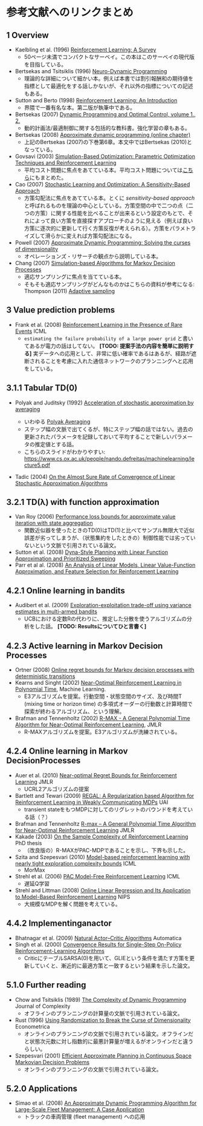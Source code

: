 # 参考文献へのリンクまとめ

## 1 Overview
- Kaelbling et al. (1996) [Reinforcement Learning: A Survey](https://www.jair.org/media/301/live-301-1562-jair.pdf)
  - 50ページ未満でコンパクトなサーベイ。この本はこのサーベイの現代版を目指している。
- Bertsekas and Tsitsiklis (1996) [Neuro-Dynamic Programming](http://athenasc.com/ndpbook.html)
  - 理論的な詳細について細かい本。例えば本書では割引報酬和の期待値を指標として最適化をする話しかないが、それ以外の指標についての記述もある。
- Sutton and Berto (1998) [Reinforcement Learning: An Introduction](https://webdocs.cs.ualberta.ca/~sutton/book/the-book.html)
  - 界隈で一番有名な本。第二版が執筆中である。
- Bertsekas (2007) [Dynamic Programming and Optimal Control, volume 1., 2.](http://www.athenasc.com/dpbook.html)
  - 動的計画法/最適制御に関する包括的な教科書。強化学習の章もある。
- Bertsekas (2008) [Approximate dynamic programming (online chapter)](http://citeseerx.ist.psu.edu/viewdoc/summary?doi=10.1.1.141.6891)
  - 上記のBertsekas (2007)の下巻第6章。本文中ではBertsekas (2010)となっている。
- Govsavi (2003) [Simulation-Based Optimization: Parametric Optimization Techniques and Reinforcement Learning](http://www.springer.com/us/book/9781489974907)
  - 平均コスト問題に焦点をあてている本。平均コスト問題については[こちら](note.md)にもまとめた。
- Cao (2007) [Stochastic Learning and Optimization: A Sensitivity-Based Approach](https://books.google.co.jp/books?id=Ot3J8AKuhLsC&lpg=PR7&ots=z-SHA2m4yc&lr=lang_en&hl=ja&pg=PA17#v=onepage&q&f=false)
  - 方策勾配法に焦点をあてている本。とくに *sensitivity-based approach* と呼ばれるものを理論の中心としている。方策空間の中で二つの点（二つの方策）に関する性能を比べることが出来るという設定のもとで、それによって良い方策を直接探すアプローチのように見える（例えば良い方策に逐次的に更新して行く方策反復が考えられる）。方策をパラメトライズして滑らかに変えれば方策勾配法になる。
- Powell (2007) [Approximate Dynamic Programming: Solving the curses of dimensionality](http://adp.princeton.edu/)
  - オペレーションズ・リサーチの観点から説明している本。
- Chang (2007) [Simulation-based Algorithms for Markov Decision Processes](http://castlelab.princeton.edu/ORF569papers/Fu%20-%20Simulation-based%20algorithms%20for%20MDPs.pdf)
  - 適応サンプリングに焦点を当てている本。
  - そもそも適応サンプリングがどんなものかはこちらの資料が参考になる: Thompson (2011) [Adaptive sampling](http://www.mathstat.helsinki.fi/msm/banocoss/2011/Presentations/Thompson_web.pdf)

## 3 Value prediction problems

- Frank et al. (2008) [Reinforcement Learning in the Presence of Rare Events](http://www.machinelearning.org/archive/icml2008/papers/580.pdf) ICML
  - `estimating the failure probability of a large power grid` と書いてあるが電力の話はしてない。 **[TODO: 提案手法の内容を簡単に説明する]**
実データへの応用として、非常に低い確率であるはあるが、経路が遮断されることを考慮に入れた通信ネットワークのプランニングへと応用をしている。

## 3.1.1 Tabular TD(0)

- Polyak and Juditsky (1992) [Acceleration of stochastic approximation by averaging](https://www.researchgate.net/profile/Boris_Polyak2/publication/236736831_Acceleration_of_Stochastic_Approximation_by_Averaging/links/0f31753227e964baab000000/Acceleration-of-Stochastic-Approximation-by-Averaging.pdf)
  - いわゆる [Polyak Averaging](https://en.wikipedia.org/wiki/Stochastic_approximation)
  - ステップ幅の文脈で出てくるが、特にステップ幅の話ではない。過去の更新されたパラメータを記録しておいて平均することで新しいパラメータの推定値とする話。
  - こちらのスライドがわかりやすい: https://www.cs.ox.ac.uk/people/nando.defreitas/machinelearning/lecture5.pdf

- Tadic (2004) [On the Almost Sure Rate of Convergence of Linear Stochastic Approximation Algorithms](http://ieeexplore.ieee.org/document/1266818/)

## 3.2.1 TD(λ) with function approximation

- Van Roy (2006) [Performance loss bounds for approximate value iteration with state aggregation](http://web.stanford.edu/~bvr/pubs/aggregation.pdf)
  - 関数近似器を使ったときのTD(0)はTD(1)と比べてサンプル無限大で近似誤差が劣ってしまうが、（状態集約をしたときの）制御性能では劣っていないという文脈で引用されている論文。
- Sutton et al. (2008) [Dyna-Style Planning with Linear Function Approximation and Prioritized Sweeping](https://arxiv.org/pdf/1206.3285.pdf)
- Parr et al al. (2008) [An Analysis of Linear Models, Linear Value-Function Approximation, and Feature Selection for Reinforcement Learning](https://users.cs.duke.edu/~parr/icml08.pdf)

## 4.2.1 Online learning in bandits

- Audibert et al. (2009) [Exploration-exploitation trade-off using variance estimates in multi-armed bandits](http://certis.enpc.fr/~audibert/Mes%20articles/TCS08.pdf)
  - UCBにおける定数Rの代わりに、推定した分散を使うアルゴリズムの分析をした話。 **[TODO: Resultsについてひと言書く]**

## 4.2.3 Active learning in Markov Decision Processes
- Ortner (2008) [Online regret bounds for Markov decision processes with deterministic transitions](http://ac.els-cdn.com/S0304397510002008/1-s2.0-S0304397510002008-main.pdf?_tid=baf2ef9e-e582-11e6-bea4-00000aab0f26&acdnat=1485626212_65faa377ff897ad0b15b7c54390e8b33)
- Kearns and Singht (2002) [Near-Optimal Reinforcement Learning in Polynomial Time](https://www.cis.upenn.edu/~mkearns/papers/KearnsSinghE3.pdf), Machine Learning.
  - E3アルゴリズムを提案。行動空間・状態空間のサイズ、及び時間T (mixing time or horizon time) の多項式オーダーの行動数と計算時間で探索が終わるアルゴリズム、という理解。
- Brafman and Tennenholtz (2002) [R-MAX - A General Polynomial Time Algorithm for Near-Optimal Reinforcement Learning](http://www.jmlr.org/papers/volume3/brafman02a/brafman02a.pdf), JMLR
  - R-MAXアルゴリズムを提案。E3アルゴリズムが洗練されている。

## 4.2.4 Online learning in Markov DecisionProcesses
- Auer et al. (2010) [Near-optimal Regret Bounds for Reinforcement Learning](http://www.jmlr.org/papers/volume11/jaksch10a/jaksch10a.pdf) JMLR
  - UCRL2アルゴリズムの提案
- Bartlett and Tewari (2009) [REGAL: A Regularization based Algorithm for Reinforcement
Learning in Weakly Communicating MDPs](https://arxiv.org/pdf/1205.2661v1.pdf) UAI
  - transient stateをもつMDPに対してのリグレットのバウンドを考えている話（？）
- Brafman and Tennenholtz [R-max – A General Polynomial Time Algorithm for Near-Optimal Reinforcement Learning](http://www.jmlr.org/papers/volume3/brafman02a/brafman02a.pdf) JMLR
- Kakade (2003) [On the Sample Complexity of
Reinforcement Learning](https://homes.cs.washington.edu/~sham/papers/thesis/sham_thesis.pdf) PhD thesis
  - （改良版の）R-MAXがPAC-MDPであることを示し、下界も示した。
- Szita and Szepesvari (2010) [Model-based reinforcement learning with nearly tight exploration complexity bounds](http://citeseerx.ist.psu.edu/viewdoc/download;jsessionid=46E2A19A7D4C4775430F2C4767749453?doi=10.1.1.170.2457&rep=rep1&type=pdf) ICML
  - MorMax
- Strehl et al. (2006) [PAC Model-Free Reinforcement Learning](http://cseweb.ucsd.edu/~ewiewior/06efficient.pdf) ICML
  - 遅延Q学習
- Strehl and Littman (2008) [Online Linear Regression and Its Application to
Model-Based Reinforcement Learning](https://papers.nips.cc/paper/3197-online-linear-regression-and-its-application-to-model-based-reinforcement-learning.pdf) NIPS
  - 大規模なMDPを解く問題を考えている。

## 4.4.2 Implementinganactor

- Bhatnagar et al. (2009) [Natural Actor–Critic Algorithms](https://webdocs.cs.ualberta.ca/~sutton/papers/BSGL-TR.pdf) Automatica
- Singh et al. (2000) [Convergence Results for Single-Step On-Policy Reinforcement-Learning Algorithms](https://sites.ualberta.ca/~szepesva/papers/singh98convergence.pdf)
  - CriticにテーブルSARSA(0)を用いて、GLIEという条件を満たす方策を更新していくと、漸近的に最適方策と一致するという結果を示した論文。

## 5.1.0 Further reading
- Chow and Tsitsiklis (1989) [The Complexity of Dynamic Programming](http://www.mit.edu/~jnt/Papers/J026-89-dpcomplexity.pdf) Journal of Complexity
  - オフラインのプランニングの計算量の文脈で引用されている論文。
- Rust (1996) [Using Randomization to Break the Curse of Dimensionality](http://people.hss.caltech.edu/~mshum/gradio/papers/dinakar.pdf) Econometrica
  - オンラインのプランニングの文脈で引用されている論文。オフラインだと状態次元数に対し指数的に最悪計算量が増えるがオンラインだと違うらしい。
- Szepesvari (2001) [Efficient Approximate Planning in Continuous
Space Markovian Decision Problems](https://www.researchgate.net/profile/Csaba_Szepesvari/publication/2587899_Efficient_Approximate_Planning_in_Continuous_Space_Markovian_Decision_Problems/links/09e4150cb772a8e202000000.pdf)
  - オンラインのプランニングの文脈で引用されている論文。

## 5.2.0 Applications
- Simao et al. (2008) [An Approximate Dynamic Programming Algorithm for Large-Scale Fleet Management: A Case Application](http://castlelab.princeton.edu/Papers/Simao_et_al_SchneiderNational.pdf)
  - トラックの車両管理 (fleet management) への応用
